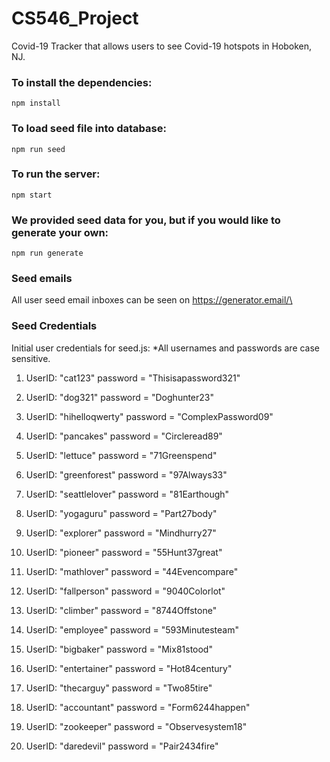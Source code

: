 # CS546_Project

Covid-19 Tracker that allows users to see Covid-19 hotspots in Hoboken, NJ.

### To install the dependencies:
``` npm install ```

### To load seed file into database:
``` npm run seed ```

### To run the server:
``` npm start ```

### We provided seed data for you, but if you would like to generate your own:
``` npm run generate ```

### Seed emails
All user seed email inboxes can be seen on [https://generator.email/\<email>](generator.email)

### Seed Credentials
Initial user credentials for seed.js:
*All usernames and passwords are case sensitive.

1. UserID: "cat123" password = "Thisisapassword321"

2. UserID: "dog321" password = "Doghunter23"

3. UserID: "hihelloqwerty" password = "ComplexPassword09"

4. UserID: "pancakes" password = "Circleread89"

5. UserID: "lettuce" password = "71Greenspend"

6. UserID: "greenforest" password = "97Always33"

7. UserID: "seattlelover" password = "81Earthough"

8. UserID: "yogaguru" password = "Part27body"

9. UserID: "explorer" password = "Mindhurry27"

10. UserID: "pioneer" password = "55Hunt37great"

11. UserID: "mathlover" password = "44Evencompare"

12. UserID: "fallperson" password = "9040Colorlot"

13. UserID: "climber" password = "8744Offstone"

14. UserID: "employee" password = "593Minutesteam"

15. UserID: "bigbaker" password = "Mix81stood"

16. UserID: "entertainer" password = "Hot84century"

17. UserID: "thecarguy" password = "Two85tire"

18. UserID: "accountant" password = "Form6244happen"

19. UserID: "zookeeper" password = "Observesystem18"

20. UserID: "daredevil" password = "Pair2434fire"
